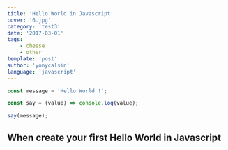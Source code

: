 ```yaml
---
title: 'Hello World in Javascript'
cover: '6.jpg'
category: 'test3'
date: '2017-03-01'
tags:
    - cheese
    - other
template: 'post'
author: 'yonycalsin'
language: 'javascript'
---
```


```js
const message = 'Hello World !';

const say = (value) => console.log(value);

say(message);
```

<!-- end -->

## When create your first Hello World in Javascript
